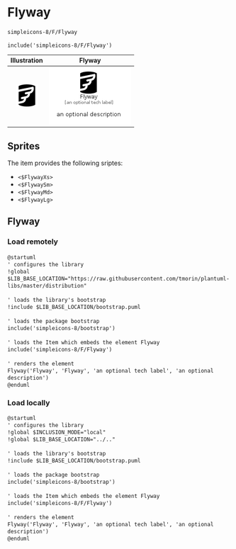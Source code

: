 # Flyway


```text
simpleicons-8/F/Flyway
```

```text
include('simpleicons-8/F/Flyway')
```



| Illustration | Flyway |
| :---: | :---: |
| ![illustration for Illustration](../../simpleicons-8/F/Flyway.png) | ![illustration for Flyway](../../simpleicons-8/F/Flyway.Local.png) |



## Sprites
The item provides the following sriptes:

- `<$FlywayXs>`
- `<$FlywaySm>`
- `<$FlywayMd>`
- `<$FlywayLg>`





## Flyway

### Load remotely
```plantuml
@startuml
' configures the library
!global $LIB_BASE_LOCATION="https://raw.githubusercontent.com/tmorin/plantuml-libs/master/distribution"

' loads the library's bootstrap
!include $LIB_BASE_LOCATION/bootstrap.puml

' loads the package bootstrap
include('simpleicons-8/bootstrap')

' loads the Item which embeds the element Flyway
include('simpleicons-8/F/Flyway')

' renders the element
Flyway('Flyway', 'Flyway', 'an optional tech label', 'an optional description')
@enduml
```

### Load locally
```plantuml
@startuml
' configures the library
!global $INCLUSION_MODE="local"
!global $LIB_BASE_LOCATION="../.."

' loads the library's bootstrap
!include $LIB_BASE_LOCATION/bootstrap.puml

' loads the package bootstrap
include('simpleicons-8/bootstrap')

' loads the Item which embeds the element Flyway
include('simpleicons-8/F/Flyway')

' renders the element
Flyway('Flyway', 'Flyway', 'an optional tech label', 'an optional description')
@enduml
```

